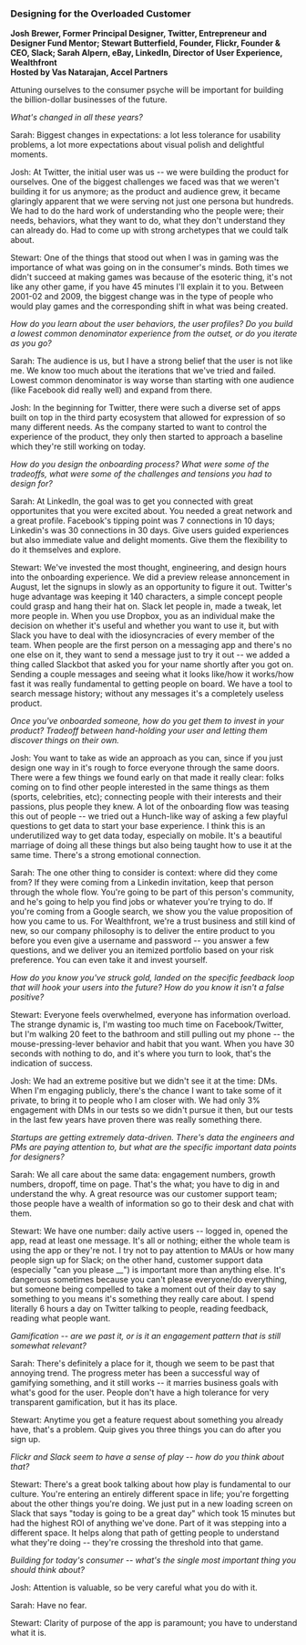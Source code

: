 ### Designing for the Overloaded Customer

**Josh Brewer, Former Principal Designer, Twitter, Entrepreneur and Designer Fund Mentor; Stewart Butterfield, Founder, Flickr, Founder & CEO, Slack; Sarah Alpern, eBay, LinkedIn, Director of User Experience, Wealthfront**  
**Hosted by Vas Natarajan, Accel Partners**

Attuning ourselves to the consumer psyche will be important for building the billion-dollar businesses of the future.

_What's changed in all these years?_

Sarah: Biggest changes in expectations: a lot less tolerance for usability problems, a lot more expectations about visual polish and delightful moments.

Josh: At Twitter, the initial user was us -- we were building the product for ourselves. One of the biggest challenges we faced was that we weren't building it for us anymore; as the product and audience grew, it became glaringly apparent that we were serving not just one persona but hundreds. We had to do the hard work of understanding who the people were; their needs, behaviors, what they want to do, what they don't understand they can already do. Had to come up with strong archetypes that we could talk about.

Stewart: One of the things that stood out when I was in gaming was the importance of what was going on in the consumer's minds. Both times we didn't succeed at making games was because of the esoteric thing, it's not like any other game, if you have 45 minutes I'll explain it to you. Between 2001-02 and 2009, the biggest change was in the type of people who would play games and the corresponding shift in what was being created.

_How do you learn about the user behaviors, the user profiles? Do you build a lowest common denominator experience from the outset, or do you iterate as you go?_

Sarah: The audience is us, but I have a strong belief that the user is not like me. We know too much about the iterations that we've tried and failed. Lowest common denominator is way worse than starting with one audience (like Facebook did really well) and expand from there.

Josh: In the beginning for Twitter, there were such a diverse set of apps built on top in the third party ecosystem that allowed for expression of so many different needs. As the company started to want to control the experience of the product, they only then started to approach a baseline which they're still working on today.

_How do you design the onboarding process? What were some of the tradeoffs, what were some of the challenges and tensions you had to design for?_

Sarah: At LinkedIn, the goal was to get you connected with great opportunites that you were excited about. You needed a great network and a great profile. Facebook's tipping point was 7 connections in 10 days; Linkedin's was 30 connections in 30 days. Give users guided experiences but also immediate value and delight moments. Give them the flexibility to do it themselves and explore.

Stewart: We've invested the most thought, engineering, and design hours into the onboarding experience. We did a preview release annoncement in August, let the signups in slowly as an opportunity to figure it out. Twitter's huge advantage was keeping it 140 characters, a simple concept people could grasp and hang their hat on. Slack let people in, made a tweak, let more people in. When you use Dropbox, you as an individual make the decision on whether it's useful and whether you want to use it, but with Slack you have to deal with the idiosyncracies of every member of the team. When people are the first person on a messaging app and there's no one else on it, they want to send a message just to try it out -- we added a thing called Slackbot that asked you for your name shortly after you got on. Sending a couple messages and seeing what it looks like/how it works/how fast it was really fundamental to getting people on board. We have a tool to search message history; without any messages it's a completely useless product.

_Once you've onboarded someone, how do you get them to invest in your product? Tradeoff between hand-holding your user and letting them discover things on their own._

Josh: You want to take as wide an approach as you can, since if you just design one way in it's rough to force everyone through the same doors. There were a few things we found early on that made it really clear: folks coming on to find other people interested in the same things as them (sports, celebrities, etc); connecting people with their interests and their passions, plus people they knew. A lot of the onboarding flow was teasing this out of people -- we tried out a Hunch-like way of asking a few playful questions to get data to start your base experience. I think this is an underutilized way to get data today, especially on mobile. It's a beautiful marriage of doing all these things but also being taught how to use it at the same time. There's a strong emotional connection.

Sarah: The one other thing to consider is context: where did they come from? If they were coming from a Linkedin invitation, keep that person through the whole flow. You're going to be part of this person's community, and he's going to help you find jobs or whatever you're trying to do. If you're coming from a Google search, we show you the value proposition of how you came to us. For Wealthfront, we're a trust business and still kind of new, so our company philosophy is to deliver the entire product to you before you even give a username and password -- you answer a few questions, and we deliver you an itemized portfolio based on your risk preference. You can even take it and invest yourself.

_How do you know you've struck gold, landed on the specific feedback loop that will hook your users into the future? How do you know it isn't a false positive?_

Stewart: Everyone feels overwhelmed, everyone has information overload. The strange dynamic is, I'm wasting too much time on Facebook/Twitter, but I'm walking 20 feet to the bathroom and still pulling out my phone -- the mouse-pressing-lever behavior and habit that you want. When you have 30 seconds with nothing to do, and it's where you turn to look, that's the indication of success.

Josh: We had an extreme positive but we didn't see it at the time: DMs. When I'm engaging publicly, there's the chance I want to take some of it private, to bring it to people who I am closer with. We had only 3% engagement with DMs in our tests so we didn't pursue it then, but our tests in the last few years have proven there was really something there.

_Startups are getting extremely data-driven. There's data the engineers and PMs are paying attention to, but what are the specific important data points for designers?_

Sarah: We all care about the same data: engagement numbers, growth numbers, dropoff, time on page. That's the what; you have to dig in and understand the why. A great resource was our customer support team; those people have a wealth of information so go to their desk and chat with them.

Stewart: We have one number: daily active users -- logged in, opened the app, read at least one message. It's all or nothing; either the whole team is using the app or they're not. I try not to pay attention to MAUs or how many people sign up for Slack; on the other hand, customer support data (especially "can you please __") is important more than anything else. It's dangerous sometimes because you can't please everyone/do everything, but someone being compelled to take a moment out of their day to say something to you means it's something they really care about. I spend literally 6 hours a day on Twitter talking to people, reading feedback, reading what people want.

_Gamification -- are we past it, or is it an engagement pattern that is still somewhat relevant?_

Sarah: There's definitely a place for it, though we seem to be past that annoying trend. The progress meter has been a successful way of gamifying something, and it still works -- it marries business goals with what's good for the user. People don't have a high tolerance for very transparent gamification, but it has its place.

Stewart: Anytime you get a feature request about something you already have, that's a problem. Quip gives you three things you can do after you sign up.

_Flickr and Slack seem to have a sense of play -- how do you think about that?_

Stewart: There's a great book talking about how play is fundamental to our culture. You're entering an entirely different space in life; you're forgetting about the other things you're doing. We just put in a new loading screen on Slack that says "today is going to be a great day" which took 15 minutes but had the highest ROI of anything we've done. Part of it was stepping into a different space. It helps along that path of getting people to understand what they're doing -- they're crossing the threshold into that game.

_Building for today's consumer -- what's the single most important thing you should think about?_

Josh: Attention is valuable, so be very careful what you do with it.

Sarah: Have no fear.

Stewart: Clarity of purpose of the app is paramount; you have to understand what it is.